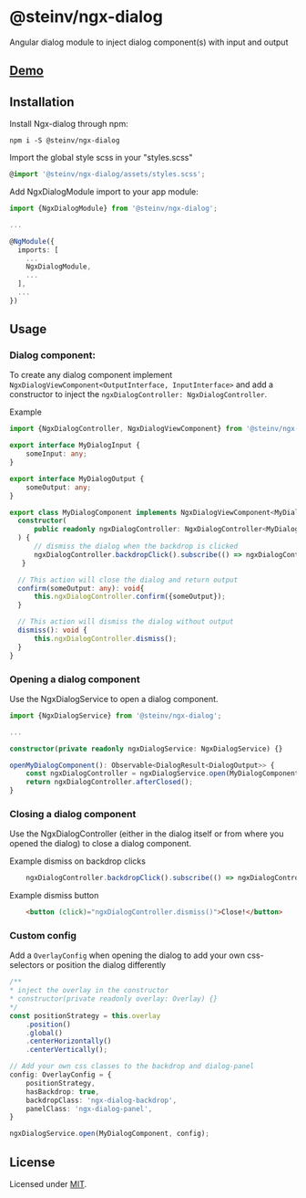 # @steinv/ngx-dialog

Angular dialog module to inject dialog component(s) with input and output

## [Demo](https://steinv.github.io/ngx-dialog/dist/demo/)

## Installation

Install Ngx-dialog through npm:

`npm i -S @steinv/ngx-dialog`

Import the global style scss in your "styles.scss"

```ts
@import '@steinv/ngx-dialog/assets/styles.scss';
```

Add NgxDialogModule import to your app module:

```ts
import {NgxDialogModule} from '@steinv/ngx-dialog';

...

@NgModule({
  imports: [
    ...
    NgxDialogModule,
    ...
  ],
  ...
})
```

## Usage

### Dialog component:

To create any dialog component implement `NgxDialogViewComponent<OutputInterface, InputInterface>` and add a constructor to inject the `ngxDialogController: NgxDialogController`.

Example
```ts
import {NgxDialogController, NgxDialogViewComponent} from '@steinv/ngx-dialog';

export interface MyDialogInput {
    someInput: any;
}

export interface MyDialogOutput {
    someOutput: any;
}

export class MyDialogComponent implements NgxDialogViewComponent<MyDialogOutput, MyDialogInput> {
  constructor(
      public readonly ngxDialogController: NgxDialogController<MyDialogOutput, MyDialogInput>
  ) {
      // dismiss the dialog when the backdrop is clicked
      ngxDialogController.backdropClick().subscribe(() => ngxDialogController.dismiss())
   }

  // This action will close the dialog and return output
  confirm(someOutput: any): void{
      this.ngxDialogController.confirm({someOutput});
  }

  // This action will dismiss the dialog without output
  dismiss(): void {
      this.ngxDialogController.dismiss();
  }
}
```

### Opening a dialog component

Use the NgxDialogService to open a dialog component. 

```ts
import {NgxDialogService} from '@steinv/ngx-dialog';

...

constructor(private readonly ngxDialogService: NgxDialogService) {}

openMyDialogComponent(): Observable<DialogResult<DialogOutput>> {
    const ngxDialogController = ngxDialogService.open(MyDialogComponent, {someInput});
    return ngxDialogController.afterClosed();
}
```

### Closing a dialog component

Use the NgxDialogController (either in the dialog itself or from where you opened the dialog) to close a dialog component. 

Example dismiss on backdrop clicks

```ts
    ngxDialogController.backdropClick().subscribe(() => ngxDialogController.dismiss());
```

Example dismiss button
```html
    <button (click)="ngxDialogController.dismiss()">Close!</button>
```

### Custom config

Add a `OverlayConfig` when opening the dialog to add your own css-selectors or position the dialog differently
```ts
/**
* inject the overlay in the constructor
* constructor(private readonly overlay: Overlay) {}
*/ 
const positionStrategy = this.overlay
    .position()
    .global()
    .centerHorizontally()
    .centerVertically();

// Add your own css classes to the backdrop and dialog-panel
config: OverlayConfig = {
    positionStrategy,
    hasBackdrop: true,
    backdropClass: 'ngx-dialog-backdrop',
    panelClass: 'ngx-dialog-panel',
}

ngxDialogService.open(MyDialogComponent, config);
```


## License

Licensed under [MIT](https://opensource.org/licenses/MIT).